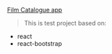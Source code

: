 [Film Catalogue app](https://yumedzi.github.io/FilmCatalogue/)

> This is test project based on:
  * react
  * react-bootstrap

